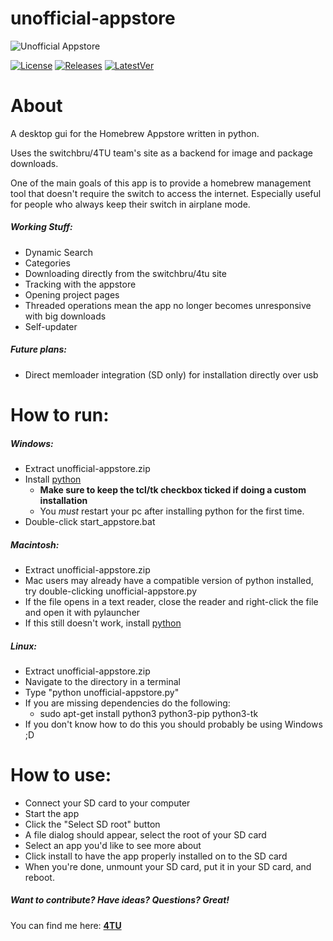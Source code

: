 # unofficial-appstore

![Unofficial Appstore](https://i.imgur.com/QrzIkjk.png)


[![License](https://img.shields.io/badge/License-GPLv3-blue.svg)]() [![Releases](https://img.shields.io/github/downloads/LyfeOnEdge/unofficial-appstore/total.svg)]() [![LatestVer](https://img.shields.io/github/release-pre/LyfeOnEdge/unofficial-appstore.svg)]()

# About
A desktop gui for the Homebrew Appstore written in python.

Uses the switchbru/4TU team's site as a backend for image and package downloads.

One of the main goals of this app is to provide a homebrew management tool that doesn't require the switch to access the internet. Especially useful for people who always keep their switch in airplane mode. 

##### Working Stuff:
 - Dynamic Search
 - Categories
 - Downloading directly from the switchbru/4tu site
 - Tracking with the appstore
 - Opening project pages
 - Threaded operations mean the app no longer becomes unresponsive with big downloads
 - Self-updater

##### Future plans:
 - Direct memloader integration (SD only) for installation directly over usb 

# How to run:
##### Windows:
- Extract unofficial-appstore.zip
- Install [python](https://www.python.org/downloads/release/python-373/)
    - __Make sure to keep the tcl/tk checkbox ticked if doing a custom installation__
    - You *must* restart your pc after installing python for the first time.
- Double-click start_appstore.bat

##### Macintosh:
- Extract unofficial-appstore.zip
- Mac users may already have a compatible version of python installed, try double-clicking unofficial-appstore.py
- If the file opens in a text reader, close the reader and right-click the file and open it with pylauncher
- If this still doesn't work, install [python](https://www.python.org/downloads/release/python-373/)

##### Linux:
- Extract unofficial-appstore.zip
- Navigate to the directory in a terminal
- Type "python unofficial-appstore.py"
- If you are missing dependencies do the following:
    - sudo apt-get install python3 python3-pip python3-tk
- If you don't know how to do this you should probably be using Windows ;D

# How to use:
 - Connect your SD card to your computer
 - Start the app
 - Click the "Select SD root" button
 - A file dialog should appear, select the root of your SD card
 - Select an app you'd like to see more about
 - Click install to have the app properly installed on to the SD card
 - When you're done, unmount your SD card, put it in your SD card, and reboot.

##### Want to contribute? Have ideas? Questions? Great!
You can find me here: 
**[4TU](https://discord.gg/5AnDNr)**
